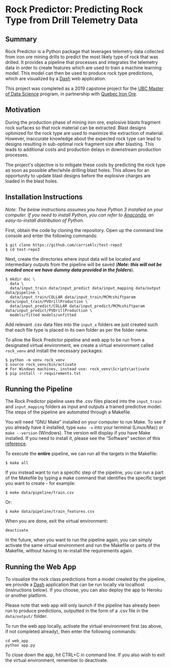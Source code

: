# Rock Predictor: Predicting Rock Type from Drill Telemetry Data

## Summary
Rock Predictor is a Python package that leverages telemetry data collected from iron ore mining drills to predict the most likely type of rock that was drilled. It provides a pipeline that processes and integrates the telemetry data in order to create features which are used to train a machine learning model. This model can then be used to produce rock type predictions, which are visualized by a [Dash](https://plot.ly/products/dash/) web application.

This project was completed as a 2019 capstone project for the [UBC Master of Data Science](https://masterdatascience.ubc.ca/) program, in partnership with [Quebec Iron Ore](https://mineraiferquebec.com/?lang=en).

## Motivation
During the production phase of mining iron ore, explosive blasts fragment rock surfaces so that rock material can be extracted. Blast designs optimized for the rock type are used to maximize the extraction of material. However, inaccurate knowledge about the expected rock type can lead to designs resulting in sub-optimal rock fragment size after blasting. This leads to additional costs and production delays in downstream production processes.

The project's objective is to mitigate these costs by predicting the rock type as soon as possible after/while drilling blast holes. This allows for an opportunity to update blast designs before the explosive charges are loaded in the blast holes.

## Installation Instructions

*Note: The below instructions assumes you have Python 3 installed on your computer. If you need to install Python, you can refer to [Anaconda](https://www.anaconda.com/distribution/#macos), an easy-to-install distribution of Python.*

First, obtain the code by cloning the repository. Open up the command line console and enter the following commands:

```
$ git clone https://github.com/carrieklc/test-repo3
$ cd test-repo3
```

Next, create the directories where input data will be located and intermediary outputs from the pipeline will be saved (***Note: this will not be needed once we have dummy data provided in the folders***).
```
$ mkdir doc \
  data \
  data/input_train data/input_predict data/input_mapping data/output data/pipeline \
  data/input_train/COLLAR data/input_train/MCMcshiftparam data/input_train/PVDrillProduction \
  data/input_predict/COLLAR data/input_predict/MCMcshiftparam data/input_predict/PVDrillProduction \
  models/fitted models/unfitted
```
Add relevant .csv data files into the `input_x` folders we just created such that each file type is placed in its own folder as per the folder name.

To allow the Rock Predictor pipeline and web app to be run from a designated virtual environment, we create a virtual environment called `rock_venv` and install the necessary packages:

```
$ python -m venv rock_venv
$ source rock_venv/bin/activate
# For Windows machines, instead use: rock_venv\Scripts\activate
$ pip install -r requirements.txt
```

## Running the Pipeline

The Rock Predictor pipeline uses the .csv files placed into the `input_train` and `input_mapping` folders as input and outputs a trained predictive model. The steps of the pipeline are automated through a Makefile.

You will need “GNU Make” installed on your computer to run Make. To see if you already have it installed, type `make -v` into your terminal (Linux/Mac) or `make --version` (Windows). The version will display if you have Make installed. If you need to install it, please see the “Software” section of this [reference](https://swcarpentry.github.io/make-novice/setup).

To execute the **entire** pipeline, we can run all the targets in the Makefile:

```
$ make all
```

If you instead want to run a specific step of the pipeline, you can run a part of the Makefile by typing a make command that identifies the specific target you want to create - for example:

```
$ make data/pipeline/train.csv
```
Or:
```
$ make data/pipeline/train_features.csv
```
When you are done, exit the virtual environment:
```
deactivate
```
In the future, when you want to run the pipeline again, you can simply activate the same virtual environment and run the Makefile or parts of the Makefile, without having to re-install the requirements again.

## Running the Web App

To visualize the rock class predictions from a model created by the pipeline, we provide a [Dash](https://plot.ly/products/dash/) application that can be run locally via localhost (instructions below). If you choose, you can also deploy the app to Heroku or another platform.

Please note that web app will only launch if the pipeline has already been run to produce predictions, outputted in the form of a .csv file in the `data/output/` folder.

To run the web app locally, activate the virtual environment first (as above, if not completed already), then enter the following commands:

```
cd web_app
python app.py
```

To close down the app, hit CTRL+C in command line. If you also wish to exit the virtual environment, remember to deactivate.

